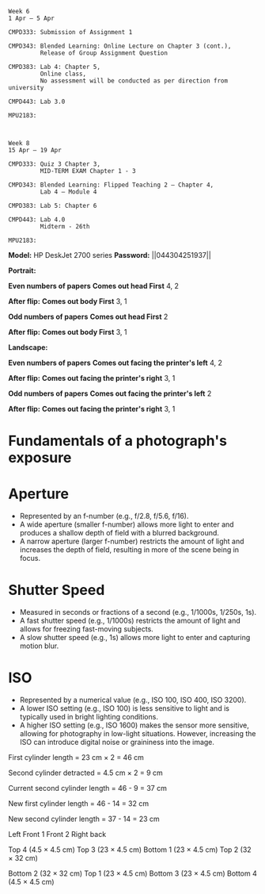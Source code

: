 



```
Week 6
1 Apr – 5 Apr

CMPD333: Submission of Assignment 1

CMPD343: Blended Learning: Online Lecture on Chapter 3 (cont.),
         Release of Group Assignment Question

CMPD383: Lab 4: Chapter 5,
         Online class,
         No assessment will be conducted as per direction from university

CMPD443: Lab 3.0

MPU2183:



Week 8
15 Apr – 19 Apr

CMPD333: Quiz 3 Chapter 3, 
         MID-TERM EXAM Chapter 1 - 3

CMPD343: Blended Learning: Flipped Teaching 2 – Chapter 4,
         Lab 4 – Module 4

CMPD383: Lab 5: Chapter 6

CMPD443: Lab 4.0
         Midterm - 26th

MPU2183:
```







**Model:** HP DeskJet 2700 series
**Password:** ||044304251937||




**Portrait:**


**Even numbers of papers**
__Comes out head First__
4,
2

**After flip:**
__Comes out body First__
3,
1


**Odd numbers of papers**
__Comes out head First__
2

**After flip:**
__Comes out body First__
3,
1




**Landscape:**


**Even numbers of papers**
__Comes out facing the printer's left__
4,
2

**After flip:**
__Comes out facing the printer's right__
3,
1


**Odd numbers of papers**
__Comes out facing the printer's left__
2

**After flip:**
__Comes out facing the printer's right__
3,
1







# **Fundamentals of a photograph's exposure**


# **Aperture**
* Represented by an f-number (e.g., f/2.8, f/5.6, f/16).
* A wide aperture (smaller f-number) allows more light to enter and produces a shallow depth of field with a blurred background.
* A narrow aperture (larger f-number) restricts the amount of light and increases the depth of field, resulting in more of the scene being in focus.


# **Shutter Speed**
* Measured in seconds or fractions of a second (e.g., 1/1000s, 1/250s, 1s).
* A fast shutter speed (e.g., 1/1000s) restricts the amount of light and allows for freezing fast-moving subjects.
* A slow shutter speed (e.g., 1s) allows more light to enter and capturing motion blur.


# **ISO**
* Represented by a numerical value (e.g., ISO 100, ISO 400, ISO 3200).
* A lower ISO setting (e.g., ISO 100) is less sensitive to light and is typically used in bright lighting conditions.
* A higher ISO setting (e.g., ISO 1600) makes the sensor more sensitive, allowing for photography in low-light situations. However, increasing the ISO can introduce digital noise or graininess into the image.













First cylinder length = 23 cm × 2
                                    = 46 cm

Second cylinder detracted = 4.5 cm × 2
                                               = 9 cm

Current second cylinder length = 46 - 9
                                                       = 37 cm


New first cylinder length = 46 - 14
                                            = 32 cm

New second cylinder length = 37 - 14
                                                  = 23 cm



Left
Front 1
Front 2
Right
back

Top 4 (4.5 × 4.5 cm)
Top 3 (23  × 4.5 cm)
Bottom 1 (23  × 4.5 cm)
Top 2 (32 × 32 cm)

Bottom 2 (32 × 32 cm)
Top 1 (23  × 4.5 cm)
Bottom 3 (23  × 4.5 cm)
Bottom 4 (4.5 × 4.5 cm)
